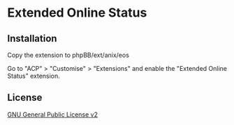 # Extended Online Status

## Installation

Copy the extension to phpBB/ext/anix/eos

Go to "ACP" > "Customise" > "Extensions" and enable the "Extended Online Status" extension.

## License

[GNU General Public License v2](license.txt)
